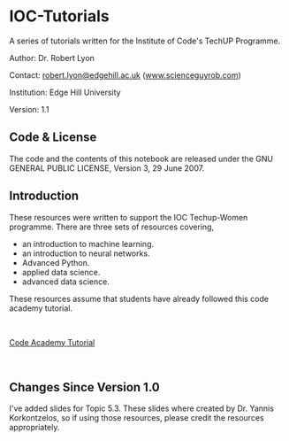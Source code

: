 # IOC-Tutorials
A series of tutorials written for the Institute of Code's TechUP Programme.

Author: Dr. Robert Lyon

Contact: robert.lyon@edgehill.ac.uk (www.scienceguyrob.com)

Institution: Edge Hill University

Version: 1.1
    
## Code & License
The code and the contents of this notebook are released under the GNU GENERAL PUBLIC LICENSE, Version 3, 29 June 2007.

## Introduction

These resources were written to support the IOC Techup-Women programme. There are three sets of resources covering,

* an introduction to machine learning.
* an introduction to neural networks.
* Advanced Python.
* applied data science.
* advanced data science.


These resources assume that students have already followed this code academy tutorial.

<br/>

[Code Academy Tutorial](https://www.codecademy.com/learn/learn-python-3)

<br/>

## Changes Since Version 1.0

I've added slides for Topic 5.3. These slides where created by Dr. Yannis Korkontzelos, so if using those resources, 
please credit the resources appropriately.

